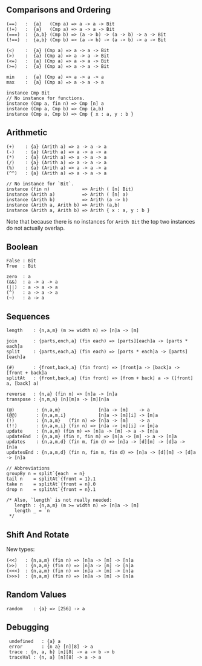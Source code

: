Comparisons and Ordering
------------------------

    (==)   :  {a}   (Cmp a) => a -> a -> Bit
    (!=)   :  {a}   (Cmp a) => a -> a -> Bit
    (===)  :  {a,b} (Cmp b) => (a -> b) -> (a -> b) -> a -> Bit
    (!==)  :  {a,b} (Cmp b) => (a -> b) -> (a -> b) -> a -> Bit

    (<)    :  {a} (Cmp a) => a -> a -> Bit
    (>)    :  {a} (Cmp a) => a -> a -> Bit
    (<=)   :  {a} (Cmp a) => a -> a -> Bit
    (>=)   :  {a} (Cmp a) => a -> a -> Bit

    min    :  {a} (Cmp a) => a -> a -> a
    max    :  {a} (Cmp a) => a -> a -> a

    instance Cmp Bit
    // No instance for functions.
    instance (Cmp a, fin n) => Cmp [n] a
    instance (Cmp a, Cmp b) => Cmp (a,b)
    instance (Cmp a, Cmp b) => Cmp { x : a, y : b }


Arithmetic
----------

    (+)    : {a} (Arith a) => a -> a -> a
    (-)    : {a} (Arith a) => a -> a -> a
    (*)    : {a} (Arith a) => a -> a -> a
    (/)    : {a} (Arith a) => a -> a -> a
    (%)    : {a} (Arith a) => a -> a -> a
    (^^)   : {a} (Arith a) => a -> a -> a

    // No instance for `Bit`.
    instance (fin n)            => Arith ( [n] Bit)
    instance (Arith a)          => Arith ( [n] a)
    instance (Arith b)          => Arith (a -> b)
    instance (Arith a, Arith b) => Arith (a,b)
    instance (Arith a, Arith b) => Arith { x : a, y : b }

Note that because there is no instances for `Arith Bit`
the top two instances do not actually overlap.

Boolean
-------

    False : Bit
    True  : Bit

    zero  : a
    (&&)  : a -> a -> a
    (||)  : a -> a -> a
    (^)   : a -> a -> a
    (~)   : a -> a

Sequences
---------

    length    : {n,a,m} (m >= width n) => [n]a -> [m]

    join      : {parts,ench,a} (fin each) => [parts][each]a -> [parts * each]a
    split     : {parts,each,a} (fin each) => [parts * each]a -> [parts][each]a

    (#)       : {front,back,a} (fin front) => [front]a -> [back]a -> [front + back]a
    splitAt   : {front,back,a} (fin front) => [from + back] a -> ([front] a, [back] a)

    reverse   : {n,a} (fin n) => [n]a -> [n]a
    transpose : {n,m,a} [n][m]a -> [m][n]a

    (@)        : {n,a,m}              [n]a -> [m]    -> a
    (@@)       : {n,a,m,i}            [n]a -> [m][i] -> [m]a
    (!)        : {n,a,m}   (fin n) => [n]a -> [m]    -> a
    (!!)       : {n,a,m,i} (fin n) => [n]a -> [m][i] -> [m]a
    update     : {n,a,m} (fin m) => [n]a -> [m] -> a -> [n]a
    updateEnd  : {n,a,m} (fin n, fin m) => [n]a -> [m] -> a -> [n]a
    updates    : {n,a,m,d} (fin m, fin d) => [n]a -> [d][m] -> [d]a -> [n]a
    updatesEnd : {n,a,m,d} (fin n, fin m, fin d) => [n]a -> [d][m] -> [d]a -> [n]a

    // Abbreviations
    groupBy n = split`{each  = n}
    tail n    = splitAt`{front = 1}.1
    take n    = splitAt`{front = n}.0
    drop n    = splitAt`{front = n}.1

    /* Also, `length` is not really needed:
       length : {n,a,m} (m >= width n) => [n]a -> [m]
       length _ = `n
     */


Shift And Rotate
----------------

New types:

    (<<)   : {n,a,m} (fin n) => [n]a -> [m] -> [n]a
    (>>)   : {n,a,m} (fin n) => [n]a -> [m] -> [n]a
    (<<<)  : {n,a,m} (fin n) => [n]a -> [m] -> [n]a
    (>>>)  : {n,a,m} (fin n) => [n]a -> [m] -> [n]a


Random Values
-------------

    random    : {a} => [256] -> a

Debugging
---------

     undefined   : {a} a
     error       : {n a} [n][8] -> a
     trace : {n, a, b} [n][8] -> a -> b -> b
     traceVal : {n, a} [n][8] -> a -> a
